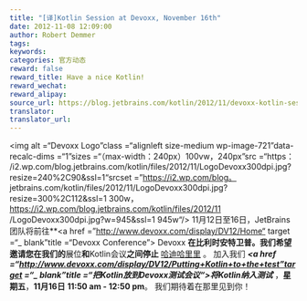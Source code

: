 ```yaml
---
title: "[译]Kotlin Session at Devoxx, November 16th"
date: 2012-11-08 12:09:00
author: Robert Demmer
tags:
keywords:
categories: 官方动态
reward: false
reward_title: Have a nice Kotlin!
reward_wechat:
reward_alipay:
source_url: https://blog.jetbrains.com/kotlin/2012/11/devoxx-kotlin-session/
translator:
translator_url:
---
```


<img alt =“Devoxx Logo”class =“alignleft size-medium wp-image-721”data-recalc-dims =“1”sizes =“（max-width：240px）100vw，240px”src =“https： /i2.wp.com/blog.jetbrains.com/kotlin/files/2012/11/LogoDevoxx300dpi.jpg?resize=240%2C90&amp;ssl=1“srcset =”https://i2.wp.com/blog。 jetbrains.com/kotlin/files/2012/11/LogoDevoxx300dpi.jpg?resize=300%2C112&amp;ssl=1 300w，https://i2.wp.com/blog.jetbrains.com/kotlin/files/2012/11 /LogoDevoxx300dpi.jpg?w=945&amp;ssl=1 945w“/> 11月12日至16日，JetBrains团队将前往**<a href =”http://www.devoxx.com/display/DV12/Home“ target =“_ blank”title =“Devoxx Conference”> Devoxx </a>**在比利时安特卫普。我们希望邀请您在我们的**展位**和**Kotlin会议**之间停止** [哈迪哈里里](http://twitter.com/hhariri) 。
加入我们<em> **<a href =“http://www.devoxx.com/display/DV12/Putting+Kotlin+to+the+test”target =“_ blank”title =“把Kotlin放到Devoxx测试会议“>将Kotlin纳入测试</a>** </em>，**星期五**，**11月16日** **11:50 am  - 12:50 pm**。
我们期待着在那里见到你！
